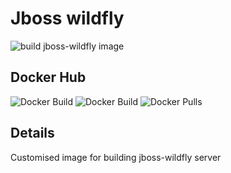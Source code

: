 # Jboss wildfly

![build jboss-wildfly image](https://github.com/oceanebelle/docker/workflows/build%20jboss-wildfly%20image/badge.svg)

## Docker Hub

![Docker Build](https://img.shields.io/docker/cloud/automated/oceanebelle/jboss-wildfly)
![Docker Build](https://img.shields.io/docker/cloud/build/oceanebelle/jboss-wildfly)
![Docker Pulls](https://img.shields.io/docker/pulls/oceanebelle/jboss-wildfly)

## Details

Customised image for building jboss-wildfly server
